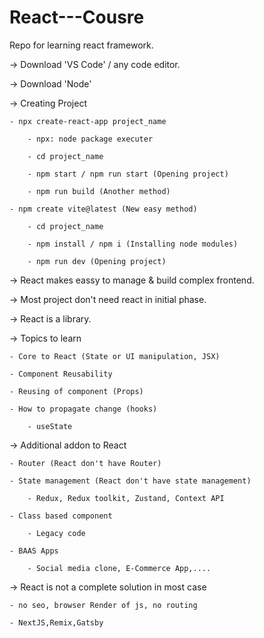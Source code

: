# React---Cousre
Repo for learning react framework.

<!------------------ Environment setup ---------------------->

-> Download 'VS Code' / any code editor.

-> Download 'Node'

-> Creating Project

    - npx create-react-app project_name

        - npx: node package executer

        - cd project_name 

        - npm start / npm run start (Opening project)
        
        - npm run build (Another method)

    - npm create vite@latest (New easy method)
    
        - cd project_name

        - npm install / npm i (Installing node modules)

        - npm run dev (Opening project)



<!---------------------------- React Course -------------------------->

-> React makes eassy to manage & build complex frontend.

-> Most project don't need react in initial phase.

-> React is a library.

-> Topics to learn

    - Core to React (State or UI manipulation, JSX)
    
    - Component Reusability

    - Reusing of component (Props)

    - How to propagate change (hooks)

        - useState 

-> Additional addon to React

    - Router (React don't have Router)

    - State management (React don't have state management)

        - Redux, Redux toolkit, Zustand, Context API
    
    - Class based component

        - Legacy code
    
    - BAAS Apps

        - Social media clone, E-Commerce App,....

-> React is not a complete solution in most case

    - no seo, browser Render of js, no routing

    - NextJS,Remix,Gatsby

